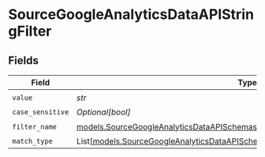 # SourceGoogleAnalyticsDataAPIStringFilter


## Fields

| Field                                                                                                                                                                          | Type                                                                                                                                                                           | Required                                                                                                                                                                       | Description                                                                                                                                                                    |
| ------------------------------------------------------------------------------------------------------------------------------------------------------------------------------ | ------------------------------------------------------------------------------------------------------------------------------------------------------------------------------ | ------------------------------------------------------------------------------------------------------------------------------------------------------------------------------ | ------------------------------------------------------------------------------------------------------------------------------------------------------------------------------ |
| `value`                                                                                                                                                                        | *str*                                                                                                                                                                          | :heavy_check_mark:                                                                                                                                                             | N/A                                                                                                                                                                            |
| `case_sensitive`                                                                                                                                                               | *Optional[bool]*                                                                                                                                                               | :heavy_minus_sign:                                                                                                                                                             | N/A                                                                                                                                                                            |
| `filter_name`                                                                                                                                                                  | [models.SourceGoogleAnalyticsDataAPISchemasCustomReportsArrayMetricFilterFilterName](../models/sourcegoogleanalyticsdataapischemascustomreportsarraymetricfilterfiltername.md) | :heavy_check_mark:                                                                                                                                                             | N/A                                                                                                                                                                            |
| `match_type`                                                                                                                                                                   | List[[models.SourceGoogleAnalyticsDataAPISchemasCustomReportsArrayValidEnums](../models/sourcegoogleanalyticsdataapischemascustomreportsarrayvalidenums.md)]                   | :heavy_minus_sign:                                                                                                                                                             | N/A                                                                                                                                                                            |